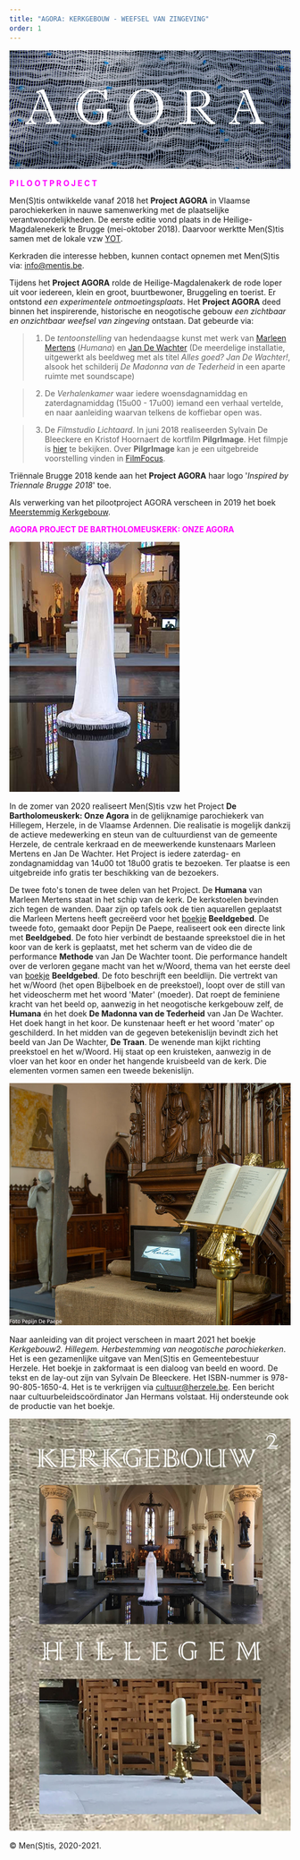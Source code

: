 ```yaml
---
title: "AGORA: KERKGEBOUW - WEEFSEL VAN ZINGEVING"
order: 1
---
```

![Agora](./Agora.jpg)

<span style="color:fuchsia">**P I L O O T P R O J E C T**</span>

Men(S)tis ontwikkelde vanaf 2018 het **Project AGORA** in Vlaamse parochiekerken in nauwe samenwerking met de plaatselijke verantwoordelijkheden. De eerste editie vond plaats in de Heilige-Magdalenekerk te Brugge (mei-oktober 2018). Daarvoor werktte Men(S)tis samen met de lokale vzw [YOT](https://www.yot.be/nl/home/5). 

Kerkraden die interesse hebben, kunnen contact opnemen met Men(S)tis via: info@mentis.be.

 Tijdens het **Project AGORA** rolde de Heilige-Magdalenakerk de rode loper uit voor iedereen, klein en groot, buurtbewoner, Bruggeling en toerist. Er ontstond _een experimentele ontmoetingsplaats_. Het **Project AGORA** deed binnen het inspirerende, historische en neogotische gebouw _een zichtbaar en onzichtbaar weefsel van zingeving_ ontstaan. Dat gebeurde via: 
 
>1) De _tentoonstelling_ van hedendaagse kunst met werk van [Marleen Mertens](http://www.marleen-mertens.be/humana.html) (_Humana_) en [Jan De Wachter]( http://www.jandewachter.be/Intro) (De meerdelige installatie, uitgewerkt als beeldweg met als titel _Alles goed? Jan De Wachter!_, alsook het schilderij _De Madonna van de Tederheid_ in een aparte ruimte met soundscape)

>2) De _Verhalenkamer_ waar iedere woensdagnamiddag en zaterdagnamiddag (15u00 - 17u00) iemand een verhaal vertelde, en naar aanleiding waarvan telkens de koffiebar open was.

>3) De _Filmstudio Lichtaard_. In juni 2018 realiseerden Sylvain De Bleeckere en Kristof Hoornaert de kortfilm **PilgrImage**. Het filmpje is [hier](./AgoraMovies/) te bekijken. Over **PilgrImage** kan je een uitgebreide voorstelling vinden in [FilmFocus](http://www.menstis.be/film-focus/pilgrimage/). 


Triënnale Brugge 2018 kende aan het **Project AGORA** haar logo '_Inspired by Triennale Brugge 2018_' toe.

Als verwerking van het pilootproject AGORA verscheen in 2019 het boek [Meerstemmig Kerkgebouw](http://www.menstis.be/webshop/Kerkgebouw/).

<span style="color:fuchsia">**AGORA PROJECT DE BARTHOLOMEUSKERK: ONZE AGORA**</span>

![hil1](./hil1.jpg)

In de zomer van 2020 realiseert Men(S)tis vzw het Project **De Bartholomeuskerk: Onze Agora** in de gelijknamige parochiekerk van Hillegem, Herzele, in de Vlaamse Ardennen. Die realisatie is mogelijk dankzij de actieve medewerking en steun van de cultuurdienst van de gemeente Herzele, de centrale kerkraad en de meewerkende kunstenaars Marleen Mertens en Jan De Wachter. Het Project is iedere zaterdag- en zondagnamiddag van 14u00 tot 18u00 gratis te bezoeken. Ter plaatse is een uitgebreide info gratis ter beschikking van de bezoekers.

De twee foto's tonen de twee delen van het Project. De **Humana** van Marleen Mertens staat in het schip van de kerk. De kerkstoelen bevinden zich tegen de wanden. Daar zijn op tafels ook de tien aquarellen geplaatst die Marleen Mertens heeft gecreëerd voor het [boekje](http://www.menstis.be/webshop/Beeldgebed/) **Beeldgebed**. De tweede foto, gemaakt door Pepijn De Paepe, realiseert ook een directe link met **Beeldgebed**. De foto hier verbindt de bestaande spreekstoel die in het koor van de kerk is geplaatst, met het scherm van de video die de performance **Methode** van Jan De Wachter toont. Die performance handelt over de verloren gegane macht van het w/Woord, thema van het eerste deel van [boekje](http://www.menstis.be/webshop/Beeldgebed/) **Beeldgebed**. De foto beschrijft een beeldlijn. Die vertrekt van het w/Woord (het open Bijbelboek en de preekstoel), loopt over de still van het videoscherm met het woord 'Mater' (moeder). Dat roept de feminiene kracht van het beeld op, aanwezig in het neogotische kerkgebouw zelf, de **Humana** én het doek **De Madonna van de Tederheid** van Jan De Wachter. Het doek hangt in het koor. De kunstenaar heeft er het woord 'mater' op geschilderd. In het midden van de gegeven betekenislijn bevindt zich het beeld van Jan De Wachter, **De Traan**. De wenende man kijkt richting preekstoel en het w/Woord. Hij staat op een kruisteken, aanwezig in de vloer van het koor en onder het hangende kruisbeeld van de kerk. Die elementen vormen samen een tweede bekenislijn.

![hil2](./hil2.jpg)

Naar aanleiding van dit project verscheen in maart 2021 het boekje _Kerkgebouw2. Hillegem. Herbestemming van neogotische parochiekerken_. Het is een gezamenlijke uitgave van Men(S)tis en Gemeentebestuur Herzele. Het boekje in zakformaat is een dialoog van beeld en woord. De tekst en de lay-out zijn van Sylvain De Bleeckere. Het ISBN-nummer is 978-90-805-1650-4. Het is te verkrijgen via cultuur@herzele.be. Een bericht naar cultuurbeleidscoördinator Jan Hermans volstaat. Hij ondersteunde ook de productie van het boekje.  

![hilkaft](./hilkaft.jpg)

© Men(S)tis, 2020-2021.

















